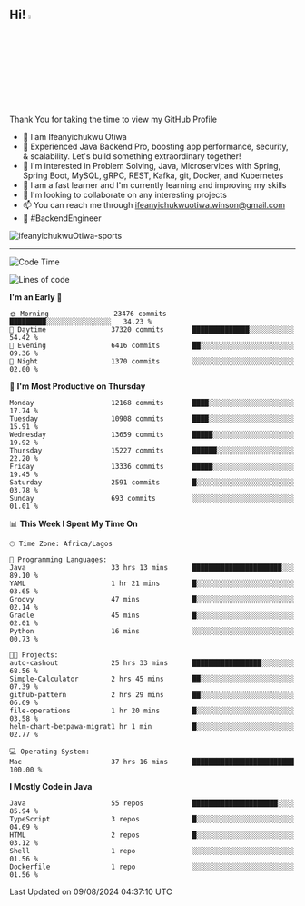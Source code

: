 <!-- BLOG-POST-LIST:START --><!-- BLOG-POST-LIST:END -->

## Hi! <img src="https://media.giphy.com/media/hvRJCLFzcasrR4ia7z/giphy.gif" width="4%"> 

Thank You for taking the time to view my GitHub Profile

- 👋 I am Ifeanyichukwu Otiwa
- 🚀 Experienced Java Backend Pro, boosting app performance, security, & scalability. Let's build something extraordinary together!
- 👀 I'm interested in Problem Solving, Java, Microservices with Spring, Spring Boot, MySQL, gRPC, REST, Kafka, git, Docker, and Kubernetes
- 🌱 I am a fast learner and I'm currently learning and improving my skills
- 💞️ I'm looking to collaborate on any interesting projects
- 📫 You can reach me through ifeanyichukwuotiwa.winson@gmail.com
- 🚀 #BackendEngineer

<p align="left" marginTop="10px"> <img src="https://komarev.com/ghpvc/?username=ifeanyichukwuOtiwa-sports&label=Profile%20views&color=0e75b6&style=for-the-badge" alt="ifeanyichukwuOtiwa-sports" /> </p>

***

<!--START_SECTION:waka-->
![Code Time](http://img.shields.io/badge/Code%20Time-2%2C750%20hrs%2018%20mins-blue)

![Lines of code](https://img.shields.io/badge/From%20Hello%20World%20I%27ve%20Written-15.8%20million%20lines%20of%20code-blue)

**I'm an Early 🐤** 

```text
🌞 Morning                23476 commits       █████████░░░░░░░░░░░░░░░░   34.23 % 
🌆 Daytime                37320 commits       ██████████████░░░░░░░░░░░   54.42 % 
🌃 Evening                6416 commits        ██░░░░░░░░░░░░░░░░░░░░░░░   09.36 % 
🌙 Night                  1370 commits        ░░░░░░░░░░░░░░░░░░░░░░░░░   02.00 % 
```
📅 **I'm Most Productive on Thursday** 

```text
Monday                   12168 commits       ████░░░░░░░░░░░░░░░░░░░░░   17.74 % 
Tuesday                  10908 commits       ████░░░░░░░░░░░░░░░░░░░░░   15.91 % 
Wednesday                13659 commits       █████░░░░░░░░░░░░░░░░░░░░   19.92 % 
Thursday                 15227 commits       ██████░░░░░░░░░░░░░░░░░░░   22.20 % 
Friday                   13336 commits       █████░░░░░░░░░░░░░░░░░░░░   19.45 % 
Saturday                 2591 commits        █░░░░░░░░░░░░░░░░░░░░░░░░   03.78 % 
Sunday                   693 commits         ░░░░░░░░░░░░░░░░░░░░░░░░░   01.01 % 
```


📊 **This Week I Spent My Time On** 

```text
🕑︎ Time Zone: Africa/Lagos

💬 Programming Languages: 
Java                     33 hrs 13 mins      ██████████████████████░░░   89.10 % 
YAML                     1 hr 21 mins        █░░░░░░░░░░░░░░░░░░░░░░░░   03.65 % 
Groovy                   47 mins             █░░░░░░░░░░░░░░░░░░░░░░░░   02.14 % 
Gradle                   45 mins             █░░░░░░░░░░░░░░░░░░░░░░░░   02.01 % 
Python                   16 mins             ░░░░░░░░░░░░░░░░░░░░░░░░░   00.73 % 

🐱‍💻 Projects: 
auto-cashout             25 hrs 33 mins      █████████████████░░░░░░░░   68.56 % 
Simple-Calculator        2 hrs 45 mins       ██░░░░░░░░░░░░░░░░░░░░░░░   07.39 % 
github-pattern           2 hrs 29 mins       ██░░░░░░░░░░░░░░░░░░░░░░░   06.69 % 
file-operations          1 hr 20 mins        █░░░░░░░░░░░░░░░░░░░░░░░░   03.58 % 
helm-chart-betpawa-migrat1 hr 1 min          █░░░░░░░░░░░░░░░░░░░░░░░░   02.77 % 

💻 Operating System: 
Mac                      37 hrs 16 mins      █████████████████████████   100.00 % 
```

**I Mostly Code in Java** 

```text
Java                     55 repos            █████████████████████░░░░   85.94 % 
TypeScript               3 repos             █░░░░░░░░░░░░░░░░░░░░░░░░   04.69 % 
HTML                     2 repos             █░░░░░░░░░░░░░░░░░░░░░░░░   03.12 % 
Shell                    1 repo              ░░░░░░░░░░░░░░░░░░░░░░░░░   01.56 % 
Dockerfile               1 repo              ░░░░░░░░░░░░░░░░░░░░░░░░░   01.56 % 
```




 Last Updated on 09/08/2024 04:37:10 UTC
<!--END_SECTION:waka-->

<!--
<p align="center">
![trophy](https://github-profile-trophy.vercel.app/?username=ifeanyichukwuOtiwa-sports&theme=onedark) (https://github.com/ryo-ma/github-profile-trophy)
</p>
-->

<!---
ifeanyi-otiwa/ifeanyi-otiwa is a ✨ special ✨ repository because its `README.md` (this file) appears on your GitHub profile.
You can click the Preview link to take a look at your changes.
--->
